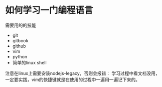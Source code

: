 如何学习一门编程语言
=======

需要用的的技能
* git
* gitbook
* github
* vim
* python
* 简单的linux shell

注意在linux上需要安装nodejs-legacy，否则会报错：
学习过程中看文档没用，一定要实践，vim的快捷键就是在使用的过程中一遍用一遍记下来的。